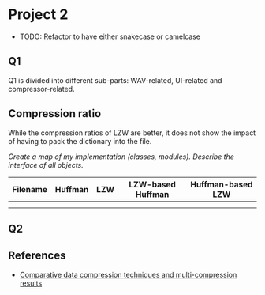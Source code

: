 # Project 2

* TODO: Refactor to have either snakecase or camelcase

## Q1

Q1 is divided into different sub-parts: WAV-related, UI-related and compressor-related.

## Compression ratio

While the compression ratios of LZW are better, it does not show the impact of having to pack the dictionary into the file.

_Create a map of my implementation (classes, modules). Describe the interface of all objects._

| Filename | Huffman | LZW  | LZW-based Huffman | Huffman-based LZW |
| -------- | ------- | ---- | ----------------- | ----------------- |
|          |         |      |                   |                   |
|          |         |      |                   |                   |



## Q2



## References

* [Comparative data compression techniques and multi-compression results](https://iopscience.iop.org/article/10.1088/1757-899X/53/1/012081/pdf)